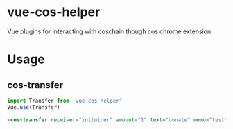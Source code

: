 # vue-cos-helper

Vue plugins for interacting with coschain though cos chrome extension.

# Usage

## cos-transfer

```js
import Transfer from 'vue-cos-helper'
Vue.use(Transfer)
```

```html
<cos-transfer receiver="initminer" amount="1" text="donate" memo="test"></cos-transfer>
```
